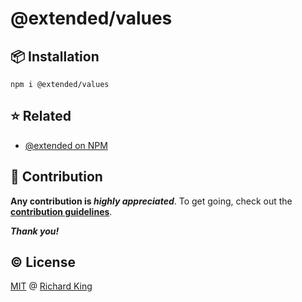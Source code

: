 # @extended/values

## 📦 Installation

```
npm i @extended/values
```

## ⭐ Related

- [@extended on NPM](https://www.npmjs.com/org/extended)

## 🍻 Contribution

**Any contribution is ***highly appreciated*****. To get going, check out the [**contribution guidelines**][url-contrib-doc].

***Thank you!***

## ©️ License

[MIT][url-license-doc] @ [Richard King](https://richrdkng.com)

<!--- References =============================================================================== -->

<!--- URLs -->
[url-license-doc]: https://github.com/extended-library/extended/blob/main/LICENSE
[url-contrib-doc]: https://github.com/extended-library/extended/blob/main/.github/CONTRIBUTING.md
